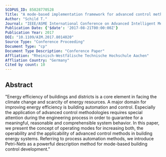 ```yaml
---
SCOPUS_ID: 85028770528
Title: "A mode-based implementation framework for advanced control methods in building automation systems with Petri-Nets"
Author: "Schild T."
Journal: "IEEE/ASME International Conference on Advanced Intelligent Mechatronics, AIM"
Publication Date: {'$date': '2017-08-21T00:00:00Z'}
Publication Year: 2017
DOI: "10.1109/AIM.2017.8014020"
Source Type: "Conference Proceeding"
Document Type: "cp"
Document Type Description: "Conference Paper"
Affliation: "Rheinisch-Westfälische Technische Hochschule Aachen"
Affliation Country: "Germany"
Cited by count: 10
---
```


## Abstract
"Energy efficiency of buildings and districts is a core element in facing the climate change and scarcity of energy resources. A major domain for improving energy efficiency is building automation and control. Especially the application of advanced control methodologies requires special attention during the engineering process in order to guarantee for a meaningful, reasonable and comprehensible system behavior. In this paper, we present the concept of operating modes for increasing both, the operability and the applicability of advanced control methods in building energy systems. Referring to process automation methods, we introduce Petri-Nets as a powerful description method for mode-based building control development."
